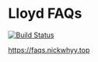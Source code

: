 # Lloyd FAQs

[![Build Status](https://travis-ci.org/nicklinyi/faqs.svg?branch=master)](https://travis-ci.org/nicklinyi/faqs)

<https://faqs.nickwhyy.top>


